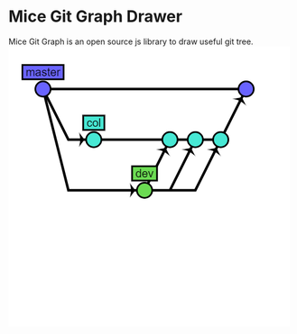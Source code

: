 # Mice Git Graph Drawer

Mice Git Graph is an open source js library to draw useful git tree.
![alt text](example.png)

